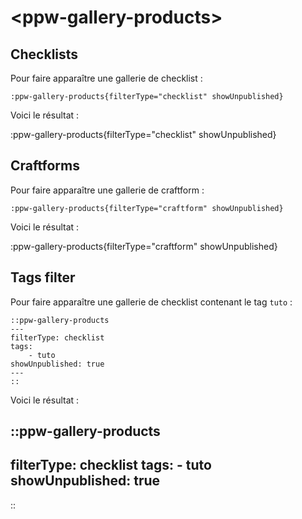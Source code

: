 # \<ppw-gallery-products\>


## Checklists

Pour faire apparaître une gallerie de checklist : 

```
:ppw-gallery-products{filterType="checklist" showUnpublished}
```

Voici le résultat :


:ppw-gallery-products{filterType="checklist" showUnpublished}


## Craftforms

Pour faire apparaître une gallerie de craftform : 

```
:ppw-gallery-products{filterType="craftform" showUnpublished}
```

Voici le résultat :


:ppw-gallery-products{filterType="craftform" showUnpublished}


## Tags filter

Pour faire apparaître une gallerie de checklist 
contenant le tag `tuto` : 

```
::ppw-gallery-products
---
filterType: checklist
tags:
    - tuto
showUnpublished: true
---
::
```

Voici le résultat :


::ppw-gallery-products
---
filterType: checklist
tags:
    - tuto
showUnpublished: true
---
::